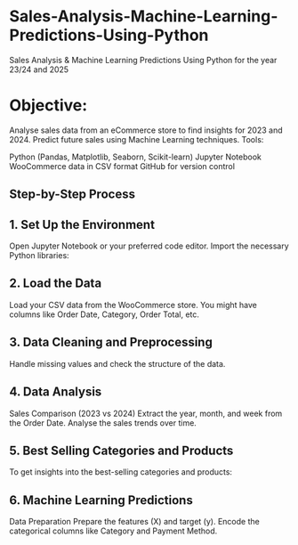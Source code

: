 # Sales-Analysis-Machine-Learning-Predictions-Using-Python
Sales Analysis &amp; Machine Learning Predictions Using Python for the year 23/24 and 2025


# Objective:

Analyse sales data from an eCommerce store to find insights for 2023 and 2024.
Predict future sales using Machine Learning techniques.
Tools:

Python (Pandas, Matplotlib, Seaborn, Scikit-learn)
Jupyter Notebook
WooCommerce data in CSV format
GitHub for version control

## Step-by-Step Process

## 1. Set Up the Environment
Open Jupyter Notebook or your preferred code editor.
Import the necessary Python libraries:

## 2. Load the Data
Load your CSV data from the WooCommerce store. You might have columns like Order Date, Category, Order Total, etc.

## 3. Data Cleaning and Preprocessing
Handle missing values and check the structure of the data.

## 4. Data Analysis
Sales Comparison (2023 vs 2024)
Extract the year, month, and week from the Order Date.
Analyse the sales trends over time.

## 5. Best Selling Categories and Products
To get insights into the best-selling categories and products:

## 6. Machine Learning Predictions
Data Preparation
Prepare the features (X) and target (y).
Encode the categorical columns like Category and Payment Method.

